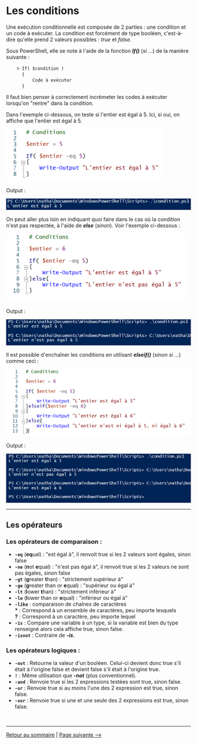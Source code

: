 # Les conditions

Une exécution conditionnelle est composée de 2 parties : une condition et un code à exécuter. La condition est forcément de type booléen, c'est-à-dire qu'elle prend 2 valeurs possibles : *true* et *false*.

Sous PowerShell, elle se note à l'aide de la fonction ***If()*** (*si* ...) de la manière suivante :

        > If( $condition )
          {
              Code à exécuter
          }

Il faut bien penser à correctement incrémeter les codes à exécuter lorsqu'on "rentre" dans la condition.  

Dans l'exemple ci-dessous, on teste si l'entier est égal à 5. Ici, si oui, on affiche que l'entier est égal à 5.  

![if_simple](../pictures/if.PNG "If() simple")

Output :

![if_simple_output](../pictures/if_output.PNG "If() simple (output)")

On peut aller plus loin en indiquant quoi faire dans le cas où la condition n'est pas respectée, à l'aide de ***else*** (*sinon*). Voir l'exemple ci-dessous :  

![if_else](../pictures/if_else.PNG "If()/else")

Output :

![if_else_output](../pictures/if_else_output.PNG "If()/else (output)")

Il est possible d'enchaîner les conditions en utilisant ***elseif()*** (*sinon si* ...) comme ceci :

![if_enchaines](../pictures/conditions.PNG "Conditions enchaînées")

Output :

![if_enchaines_output](../pictures/conditions_output.PNG "Conditions enchaînées (output)")

---

## Les opérateurs

### Les opérateurs de comparaison :

- **`-eq`** (**eq**ual) : "est égal à", il renvoit true si les 2 valeurs sont égales, sinon false
- **`-ne`** (**n**ot **e**qual) : "n'est pas égal à", il renvoit true si les 2 valeurs ne sont pas égales, sinon false
- **`-gt`** (**g**reater **t**han) : "strictement supérieur à"
- **`-ge`** (**g**reater than or **e**qual) : "supérieur ou égal à" 
- **`-lt`** (**l**ower **t**han) : "strictement inférieur à"
- **`-le`** (**l**ower than or **e**qual) : "inférieur ou égal à"
- **`-like`** : comparaison de chaînes de caractères  
**\*** : Correspond à un ensemble de caractères, peu importe lesquels  
**?** : Correspond à un caractère, peu importe lequel
- **`-is`** : Compare une variable à un type, si la variable est bien du type renseigné alors cela affiche true, sinon false.
- **`-isnot`** : Contraire de ***-is***.

### Les opérateurs logiques :

- **`-not`** : Retourne la valeur d'un booléen. Celui-ci devient donc true s'il était à l'origine false et devient false s'il était à l'origine true.
- **`!`** : Même utilisation que ***-not*** (plus conventionnel).
- **`-and`** : Renvoie true si les 2 expressions testées sont true, sinon false.
- **`-or`** : Renvoie true si au moins l'une des 2 expression est true, sinon false.
- **`-xor`** : Renvoie true si une et une seule des 2 expressions est true, sinon false.

<br>

---

[Retour au sommaire](https://github.com/NatSch45/linux/blob/master/Powershell/README.md) | [Page suivante -->](https://github.com/NatSch45/linux/blob/master/Powershell/pages/boucle.md)
